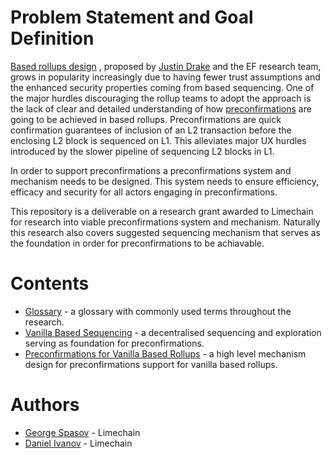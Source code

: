 # Problem Statement and Goal Definition

[Based rollups design](https://ethresear.ch/t/based-rollups-superpowers-from-l1-sequencing/15016) , proposed by [Justin Drake](https://twitter.com/drakefjustin) and the EF research team, grows in popularity increasingly due to having fewer trust assumptions and the enhanced security properties coming from based sequencing. One of the major hurdles discouraging the rollup teams to adopt the approach is the lack of clear and detailed understanding of how [preconfirmations](https://ethresear.ch/t/based-preconfirmations/17353) are going to be achieved in based rollups. Preconfirmations are quick confirmation guarantees of inclusion of an L2 transaction before the enclosing L2 block is sequenced on L1. This alleviates major UX hurdles introduced by the slower pipeline of sequencing L2 blocks in L1.

In order to support preconfirmations a preconfirmations system and mechanism needs to be designed. This system needs to ensure efficiency, efficacy and security for all actors engaging in preconfirmations.

This repository is a deliverable on a research grant awarded to Limechain for research into viable preconfirmations system and mechanism.
Naturally this research also covers suggested sequencing mechanism that serves as the foundation in order for preconfirmations to be achiavable.
# Contents

- [Glossary](./docs/glossary.md) - a glossary with commonly used terms throughout the research.
- [Vanilla Based Sequencing](./docs/vanilla-based-sequencing.md) - a decentralised sequencing and exploration serving as foundation for preconfirmations.
- [Preconfirmations for Vanilla Based Rollups](./docs/preconfirmations-for-vanilla-based-rollups.md) - a high level mechanism design for preconfirmations support for vanilla based rollups.

# Authors
- [George Spasov](https://github.com/Perseverance) - Limechain
- [Daniel Ivanov](https://github.com/Daniel-K-Ivanov) - Limechain